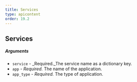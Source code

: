```yaml
---
title: Services
type: apicontent
order: 19.2
---
```


## Services
##### Arguments

*   `service` - _Required._The service name as a dictionary key.
*   `app` - _Required._ The name of the application.
*   `app_type` - _Required._ The type of application.